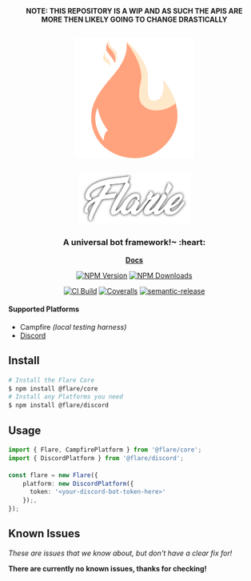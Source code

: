 <div align="center"><b>NOTE: THIS REPOSITORY IS A WIP AND AS SUCH THE APIS ARE</b></div>
<div align="center"><b>MORE THEN LIKELY GOING TO CHANGE DRASTICALLY</b></div>

<h2 align="center">
  <div>
    <a href="https://github.com/rain-cafe/logos">
      <img height="240px" src="https://raw.githubusercontent.com/rain-cafe/logos/main/flarie/logo.svg?sanitize=true">
      <br>
      <br>
      <img height="100px" src="https://raw.githubusercontent.com/rain-cafe/logos/main/flarie/flarie.svg?sanitize=true">
    </a>
  </div>
</h2>

<h3 align="center">
  A universal bot framework!~ :heart:
</h3>

<p align="center">
	<strong>
		<!-- <a href="https://flare.github.io">API</a> -->
		<!-- • -->
		<a href="https://rain-cafe.gitbook.io/flare/">Docs</a>
		<!-- • -->
		<!-- <a href="https://salte-auth-demo.glitch.me">Demo</a> -->
	</strong>
</p>

<div align="center">

  [![NPM Version][npm-version-image]][npm-url]
  [![NPM Downloads][npm-downloads-image]][npm-url]
  
  [![CI Build][github-actions-image]][github-actions-url]
  [![Coveralls][coveralls-image]][coveralls-url]
  [![semantic-release][semantic-release-image]][semantic-release-url]
  
</div>

#### Supported Platforms

- Campfire _(local testing harness)_
- [Discord](packages/discord)


## Install

```sh
# Install the Flare Core
$ npm install @flare/core
# Install any Platforms you need
$ npm install @flare/discord
```

## Usage

```ts
import { Flare, CampfirePlatform } from '@flare/core';
import { DiscordPlatform } from '@flare/discord';

const flare = new Flare({
    platform: new DiscordPlatform({
      token: '<your-discord-bot-token-here>'
    });,
});
```

## Known Issues

_These are issues that we know about, but don't have a clear fix for!_

**There are currently no known issues, thanks for checking!**

[npm-version-image]: https://img.shields.io/npm/v/@flare/flare.svg?style=flat
[npm-downloads-image]: https://img.shields.io/npm/dm/@flare/flare.svg?style=flat
[npm-url]: https://npmjs.org/package/@flare/flare

[github-actions-image]: https://github.com/rain-cafe/flare/actions/workflows/ci.yml/badge.svg?branch=main
[github-actions-url]: https://github.com/rain-cafe/flare/actions/workflows/ci.yml

[coveralls-image]: https://img.shields.io/coveralls/rain-cafe/flare.svg
[coveralls-url]: https://coveralls.io/github/rain-cafe/flare?branch=main

[semantic-release-url]: https://github.com/semantic-release/semantic-release
[semantic-release-image]: https://img.shields.io/badge/%20%20%F0%9F%93%A6%F0%9F%9A%80-semantic--release-e10079.svg
